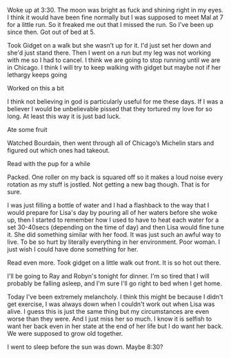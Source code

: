 Woke up at 3:30. The moon was bright as fuck and shining right in my eyes. I think it would have been fine normally but I was supposed to meet Mal at 7 for a little run. So it freaked me out that I missed the run. So I've been up since then. Got out of bed at 5.

Took Gidget on a walk but she wasn’t up for it. I'd just set her down and she'd just stand there. Then I went on a run but my leg was not working with me so I had to cancel. I think we are going to stop running until we are in Chicago. I think I will try to keep walking with gidget but maybe not if her lethargy keeps going

Worked on this a bit

I think not believing in god is particularly useful for me these days. If I was a believer I would be unbelievable pissed that they tortured my love for so long. At least this way it is just bad luck.

Ate some fruit

Watched Bourdain, then went through all of Chicago’s Michelin stars and figured out which ones had takeout.

Read with the pup for a while

Packed. One roller on my back is squared off so it makes a loud noise every rotation as my stuff is jostled. Not getting a new bag though. That is for sure.

I was just filling a bottle of water and I had a flashback to the way that I would prepare for Lisa's day by pouring all of her waters before she woke up, then I started to remember how I used to have to heat each water for a set 30-40secs (depending on the time of day) and then Lisa would fine tune it. She did something similar with her food. It was just such an awful way to live. To be so hurt by literally everything in her environment. Poor woman. I just wish I could have done something for her.

Read even more. Took gidget on a little walk out front. It is so hot out there. 

I'll be going to Ray and Robyn's tonight for dinner. I'm so tired that I will probably be falling asleep, and I'm sure I'll go right to bed when I get home. 

Today I've been extremely melancholy. I think this might be because I didn't get exercise, I was always down when I couldn't work out when Lisa was alive. I guess this is just the same thing but my circumstances are even worse than they were. And I just miss her so much. I know it is selfish to want her back even in her state at the end of her life but I do want her back. We were supposed to grow old together.  

I went to sleep before the sun was down. Maybe 8:30?